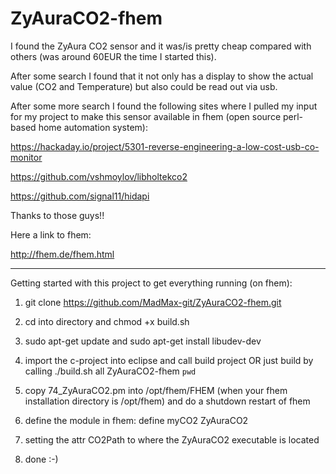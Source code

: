 # ZyAuraCO2-fhem

I found the ZyAura CO2 sensor and it was/is pretty cheap compared with others (was around 60EUR the time I started this).

After some search I found that it not only has a display to show the actual value (CO2 and Temperature) but also could be read out via usb.

After some more search I found the following sites where I pulled my input for my project to make this sensor available in fhem (open source perl-based home automation system):

https://hackaday.io/project/5301-reverse-engineering-a-low-cost-usb-co-monitor

https://github.com/vshmoylov/libholtekco2

https://github.com/signal11/hidapi

Thanks to those guys!!

Here a link to fhem:

http://fhem.de/fhem.html

---------------------------------------------------------------------------------------------------------------

Getting started with this project to get everything running (on fhem):

1. git clone https://github.com/MadMax-git/ZyAuraCO2-fhem.git

2. cd into directory and chmod +x build.sh

3. sudo apt-get update and sudo apt-get install libudev-dev

4. import the c-project into eclipse and call build project OR just build by calling ./build.sh all ZyAuraCO2-fhem `pwd`

5. copy 74_ZyAuraCO2.pm into /opt/fhem/FHEM (when your fhem installation directory is /opt/fhem) and do a shutdown restart of fhem

6. define the module in fhem: define myCO2 ZyAuraCO2

7. setting the attr CO2Path to where the ZyAuraCO2 executable is located

8. done :-)

